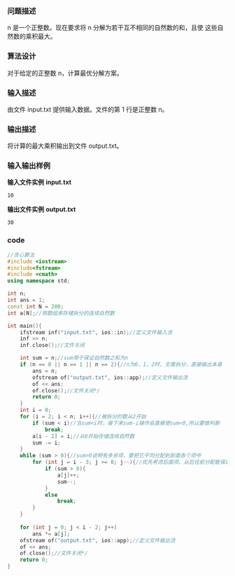### 问题描述

 n 是一个正整数。现在要求将 n 分解为若干互不相同的自然数的和，且使
这些自然数的乘积最大。

### 算法设计

对于给定的正整数 n，计算最优分解方案。

### 输入描述

由文件 input.txt 提供输入数据。文件的第 1 行是正整数 n。

### 输出描述

将计算的最大乘积输出到文件 output.txt。

### 输入输出样例
**输入文件实例**
**input.txt**

```
10

```

**输出文件实例**
**output.txt**
```
30
```

### code
```c++
//贪心算法
#include <iostream>
#include<fstream>
#include <cmath>
using namespace std;

int n;
int ans = 1;
const int N = 200;
int a[N];//用数组来存储拆分的连续自然数

int main(){
	ifstream inf("input.txt", ios::in);//定义文件输入流	
	inf >> n;
	inf.close();//文件关闭

	int sum = n;//sum用于保证自然数之和为n
	if (n == 0 || n == 1 || n == 2){//n为0，1，2时，无需拆分，直接输出本身
		ans = n;
		ofstream of("output.txt", ios::app);//定义文件输出流
		of << ans;
		of.close();//文件关闭*/
		return 0;
	}
	int i = 0;
	for (i = 2; i < n; i++){//被拆分的数从2开始
		if (sum < i)//当sum<i时，接下来sum-i操作会直接使sum<0,所以要做判断
			break;
		a[i - 2] = i;//从0开始存储连续自然数
		sum -= i;
	}
	while (sum > 0){//sum>0说明有多余项，要把它平均分配到前面各个项中
		for (int j = i - 3; j >= 0; j--){//优先考虑后面项。从后往前分配能保证优先分配给较大的项
			if (sum > 0){
				a[j]++;
				sum--;
			}
			else
				break;
		}
	}
	
	for (int j = 0; j < i - 2; j++)
		ans *= a[j];
	ofstream of("output.txt", ios::app);//定义文件输出流
	of << ans;
	of.close();//文件关闭*/
	return 0;
}

```



